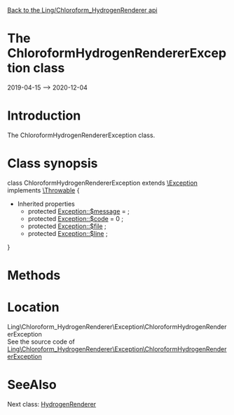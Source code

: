 [Back to the Ling/Chloroform_HydrogenRenderer api](https://github.com/lingtalfi/Chloroform_HydrogenRenderer/blob/master/doc/api/Ling/Chloroform_HydrogenRenderer.md)



The ChloroformHydrogenRendererException class
================
2019-04-15 --> 2020-12-04






Introduction
============

The ChloroformHydrogenRendererException class.



Class synopsis
==============


class <span class="pl-k">ChloroformHydrogenRendererException</span> extends [\Exception](http://php.net/manual/en/class.exception.php) implements [\Throwable](http://php.net/manual/en/class.throwable.php) {

- Inherited properties
    - protected  [Exception::$message](#property-message) =  ;
    - protected  [Exception::$code](#property-code) = 0 ;
    - protected  [Exception::$file](#property-file) ;
    - protected  [Exception::$line](#property-line) ;

}






Methods
==============






Location
=============
Ling\Chloroform_HydrogenRenderer\Exception\ChloroformHydrogenRendererException<br>
See the source code of [Ling\Chloroform_HydrogenRenderer\Exception\ChloroformHydrogenRendererException](https://github.com/lingtalfi/Chloroform_HydrogenRenderer/blob/master/Exception/ChloroformHydrogenRendererException.php)



SeeAlso
==============
Next class: [HydrogenRenderer](https://github.com/lingtalfi/Chloroform_HydrogenRenderer/blob/master/doc/api/Ling/Chloroform_HydrogenRenderer/HydrogenRenderer.md)<br>
